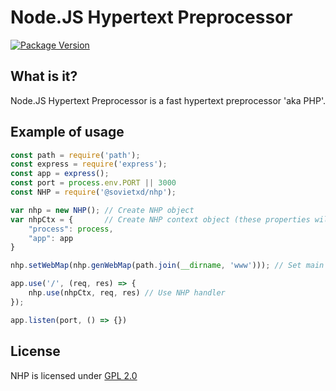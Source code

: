 # Node.JS Hypertext Preprocessor

[![Package Version](https://img.shields.io/npm/v/@sovietxd/nhp.svg)](https://www.npmjs.org/package/@sovietxd/nhp)

What is it?
--------
Node.JS Hypertext Preprocessor is a fast hypertext preprocessor 'aka PHP'.

Example of usage
--------
```js
const path = require('path');
const express = require('express');
const app = express();
const port = process.env.PORT || 3000
const NHP = require('@sovietxd/nhp');

var nhp = new NHP(); // Create NHP object
var nhpCtx = {       // Create NHP context object (these properties will be available under $ object in all .nhp scripts)
	"process": process,
	"app": app
}

nhp.setWebMap(nhp.genWebMap(path.join(__dirname, 'www'))); // Set main directory to ./www

app.use('/', (req, res) => {
	nhp.use(nhpCtx, req, res) // Use NHP handler
});

app.listen(port, () => {})
```

License
-----
NHP is licensed under [GPL 2.0](LICENSE.md)